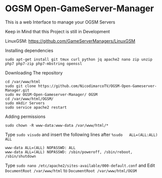 # OGSM Open-GameServer-Manager
This is a web Interface to manage your OGSM Servers

Keep in Mind that this Project is still in Development

LinuxGSM: https://github.com/GameServerManagers/LinuxGSM

Installing dependencies

```
sudo apt-get install git tmux curl python jq apache2 nano zip unzip php7 php7-zip php7-mbstring openssl
```
Downloading The repository

```
cd /var/www/html
sudo git clone https://github.com/NicodimarcoTV/OGSM-Open-Gameserver-Manager.git
sudo mv OGSM-Open-Gameserver-Manager/ OGSM
cd /var/www/html/OGSM/
sudo mkdir Servers
sudo service apache2 restart
```
Adding permissions

```
sudo chown -R www-data:www-data /var/www/html/*
```
Type ``` sudo visudo ``` and insert the following lines after ``` %sudo   ALL=(ALL:ALL) ALL ```

```
www-data ALL=(ALL) NOPASSWD: ALL
www-data ALL=(ALL) NOPASSWD: /sbin/poweroff, /sbin/reboot, /sbin/shutdown
```

Type ``` sudo nano /etc/apache2/sites-available/000-default.conf ``` and Edit ``` DocumentRoot /var/www/html ``` to ``` DocumentRoot /var/www/html/OGSM ```

